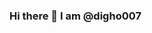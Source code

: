 ### Hi there 👋 I am @digho007

<!--
**Digho007/Digho007** is a ✨ _special_ ✨ repository because its `README.md` (this file) appears on your GitHub profile.

Here are some ideas to get you started:

- 👀 I’m interested in the Blockchain industry
- 🌱 I’m currently learning @ALX Africa
- 👯 I’m looking to collaborate on open source projects
- 📫 How to reach me: dighomanorjeremiah@gmail.com
- ⚡ Fun fact: I play the piano and sing too
-->

